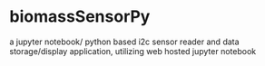 # biomassSensorPy
a jupyter notebook/ python based i2c sensor reader and data storage/display application, utilizing web hosted jupyter notebook
